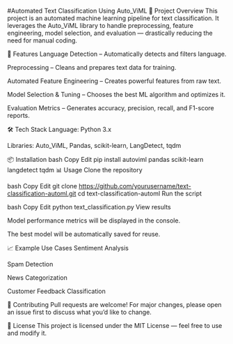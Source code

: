 #Automated Text Classification Using Auto_ViML
📌 Project Overview
This project is an automated machine learning pipeline for text classification. It leverages the Auto_ViML library to handle preprocessing, feature engineering, model selection, and evaluation — drastically reducing the need for manual coding.

📂 Features
Language Detection – Automatically detects and filters language.

Preprocessing – Cleans and prepares text data for training.

Automated Feature Engineering – Creates powerful features from raw text.

Model Selection & Tuning – Chooses the best ML algorithm and optimizes it.

Evaluation Metrics – Generates accuracy, precision, recall, and F1-score reports.

🛠 Tech Stack
Language: Python 3.x

Libraries: Auto_ViML, Pandas, scikit-learn, LangDetect, tqdm

📦 Installation
bash
Copy
Edit
pip install autoviml pandas scikit-learn langdetect tqdm
📊 Usage
Clone the repository

bash
Copy
Edit
git clone https://github.com/yourusername/text-classification-automl.git
cd text-classification-automl
Run the script

bash
Copy
Edit
python text_classification.py
View results

Model performance metrics will be displayed in the console.

The best model will be automatically saved for reuse.

📈 Example Use Cases
Sentiment Analysis

Spam Detection

News Categorization

Customer Feedback Classification

🤝 Contributing
Pull requests are welcome! For major changes, please open an issue first to discuss what you’d like to change.

📜 License
This project is licensed under the MIT License — feel free to use and modify it.

